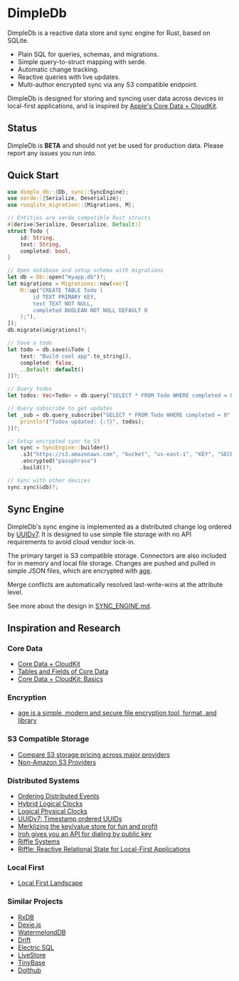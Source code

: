# DimpleDb

DimpleDb is a reactive data store and sync engine for Rust, based on SQLite.

- Plain SQL for queries, schemas, and migrations.
- Simple query-to-struct mapping with serde.
- Automatic change tracking.
- Reactive queries with live updates.
- Multi-author encrypted sync via any S3 compatible endpoint.

DimpleDb is designed for storing and syncing user data across devices in
local-first applications, and is inspired by 
[Apple's Core Data + CloudKit](https://developer.apple.com/documentation/CoreData/NSPersistentCloudKitContainer).

## Status

DimpleDb is **BETA** and should not yet be used for production data. Please
report any issues you run into.

## Quick Start

```rust
use dimple_db::{Db, sync::SyncEngine};
use serde::{Serialize, Deserialize};
use rusqlite_migration::{Migrations, M};

// Entities are serde compatible Rust structs
#[derive(Serialize, Deserialize, Default)]
struct Todo {
    id: String,
    text: String,
    completed: bool,
}

// Open database and setup schema with migrations
let db = Db::open("myapp.db")?;
let migrations = Migrations::new(vec![
    M::up("CREATE TABLE Todo (
        id TEXT PRIMARY KEY,
        text TEXT NOT NULL,
        completed BOOLEAN NOT NULL DEFAULT 0
    );"),
]);
db.migrate(&migrations)?;

// Save a todo
let todo = db.save(&Todo {
    text: "Build cool app".to_string(),
    completed: false,
    ..Default::default()
})?;

// Query todos
let todos: Vec<Todo> = db.query("SELECT * FROM Todo WHERE completed = 0", ())?;

// Query subscribe to get updates
let _sub = db.query_subscribe("SELECT * FROM Todo WHERE completed = 0", (), |todos| {
    println!("Todos updated: {:?}", todos);
})?;

// Setup encrypted sync to S3
let sync = SyncEngine::builder()
    .s3("https://s3.amazonaws.com", "bucket", "us-east-1", "KEY", "SECRET")?
    .encrypted("passphrase")
    .build()?;

// Sync with other devices
sync.sync(&db)?;
```

## Sync Engine

DimpleDb's sync engine is implemented as a distributed change log ordered by 
[UUIDv7](https://datatracker.ietf.org/doc/html/draft-peabody-dispatch-new-uuid-format). 
It is designed to use simple file storage with no API requirements to avoid
cloud vendor lock-in. 

The primary target is S3 compatible storage. Connectors are also included for
in memory and local file storage. Changes are pushed and pulled in simple JSON
files, which are encrypted with [age](https://github.com/FiloSottile/age). 

Merge conflicts are automatically resolved last-write-wins at the attribute
level.

See more about the design in [SYNC_ENGINE.md](SYNC_ENGINE.md).


## Inspiration and Research

### Core Data
- [Core Data + CloudKit](https://developer.apple.com/documentation/CoreData/NSPersistentCloudKitContainer)
- [Tables and Fields of Core Data](https://fatbobman.com/en/posts/tables_and_fields_of_coredata/)
- [Core Data + CloudKit: Basics](https://fatbobman.com/en/posts/coredatawithcloudkit-1/)

### Encryption
- [age is a simple, modern and secure file encryption tool, format, and library](https://github.com/FiloSottile/age)

### S3 Compatible Storage
- [Compare S3 storage pricing across major providers](https://www.s3compare.io/)
- [Non-Amazon S3 Providers](https://github.com/s3fs-fuse/s3fs-fuse/wiki/Non-Amazon-S3)

### Distributed Systems
- [Ordering Distributed Events](https://medium.com/baseds/ordering-distributed-events-29c1dd9d1eff)
- [Hybrid Logical Clocks](https://muratbuffalo.blogspot.com/2014/07/hybrid-logical-clocks.html)
- [Logical Physical Clocks](https://cse.buffalo.edu/tech-reports/2014-04.pdf)
- [UUIDv7: Timestamp ordered UUIDs](https://datatracker.ietf.org/doc/html/draft-peabody-dispatch-new-uuid-format)
- [Merklizing the key/value store for fun and profit](https://joelgustafson.com/posts/2023-05-04/merklizing-the-key-value-store-for-fun-and-profit)
- [Iroh gives you an API for dialing by public key](https://github.com/n0-computer/iroh)
- [Riffle Systems](https://riffle.systems/)
- [Riffle: Reactive Relational State for Local-First Applications](https://dl.acm.org/doi/pdf/10.1145/3586183.3606801)

### Local First
- [Local First Landscape](https://www.localfirst.fm/landscape)

### Similar Projects
- [RxDB](https://github.com/pubkey/rxdb)
- [Dexie.js](https://github.com/dexie/Dexie.js)
- [WatermelondDB](https://github.com/nozbe/WatermelonDB)
- [Drift](https://github.com/simolus3/drift)
- [Electric SQL](https://github.com/electric-sql/electric)
- [LiveStore](https://github.com/livestorejs/livestore)	
- [TinyBase](https://github.com/tinyplex/tinybase)	
- [Dolthub](https://github.com/dolthub/dolt)

